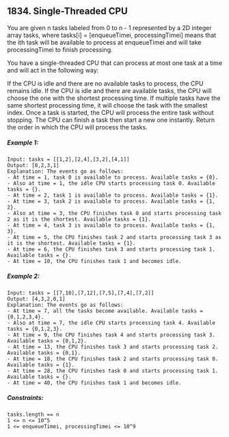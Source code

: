 ﻿## 1834. Single-Threaded CPU

You are given n tasks labeled from 0 to n - 1 represented by a 2D integer array tasks, where tasks[i] = [enqueueTimei, processingTimei] means that the ith task will be available to process at enqueueTimei and will take processingTimei to finish processing.

You have a single-threaded CPU that can process at most one task at a time and will act in the following way:

If the CPU is idle and there are no available tasks to process, the CPU remains idle.
If the CPU is idle and there are available tasks, the CPU will choose the one with the shortest processing time. If multiple tasks have the same shortest processing time, it will choose the task with the smallest index.
Once a task is started, the CPU will process the entire task without stopping.
The CPU can finish a task then start a new one instantly.
Return the order in which the CPU will process the tasks.

##### Example 1:

    Input: tasks = [[1,2],[2,4],[3,2],[4,1]]
    Output: [0,2,3,1]
    Explanation: The events go as follows:
    - At time = 1, task 0 is available to process. Available tasks = {0}.
    - Also at time = 1, the idle CPU starts processing task 0. Available tasks = {}.
    - At time = 2, task 1 is available to process. Available tasks = {1}.
    - At time = 3, task 2 is available to process. Available tasks = {1, 2}.
    - Also at time = 3, the CPU finishes task 0 and starts processing task 2 as it is the shortest. Available tasks = {1}.
    - At time = 4, task 3 is available to process. Available tasks = {1, 3}.
    - At time = 5, the CPU finishes task 2 and starts processing task 3 as it is the shortest. Available tasks = {1}.
    - At time = 6, the CPU finishes task 3 and starts processing task 1. Available tasks = {}.
    - At time = 10, the CPU finishes task 1 and becomes idle.
  
##### Example 2:

    Input: tasks = [[7,10],[7,12],[7,5],[7,4],[7,2]]
    Output: [4,3,2,0,1]
    Explanation: The events go as follows:
    - At time = 7, all the tasks become available. Available tasks = {0,1,2,3,4}.
    - Also at time = 7, the idle CPU starts processing task 4. Available tasks = {0,1,2,3}.
    - At time = 9, the CPU finishes task 4 and starts processing task 3. Available tasks = {0,1,2}.
    - At time = 13, the CPU finishes task 3 and starts processing task 2. Available tasks = {0,1}.
    - At time = 18, the CPU finishes task 2 and starts processing task 0. Available tasks = {1}.
    - At time = 28, the CPU finishes task 0 and starts processing task 1. Available tasks = {}.
    - At time = 40, the CPU finishes task 1 and becomes idle.

##### Constraints:

    tasks.length == n
    1 <= n <= 10^5
    1 <= enqueueTimei, processingTimei <= 10^9